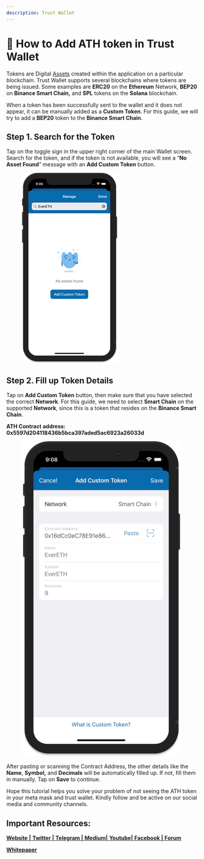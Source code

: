 ```yaml
---
description: Trust Wallet
---
```


# 📝 How to Add ATH token in Trust Wallet

Tokens are Digital [Assets](https://trustwallet.com/assets) created within the application on a particular blockchain. Trust Wallet supports several blockchains where tokens are being issued. Some examples are **ERC20** on the **Ethereum** Network, **BEP20** on **Binance Smart Chain,** and **SPL** tokens on the **Solana** blockchain.

When a token has been successfully sent to the wallet and it does not appear, it can be manually added as a **Custom Token**. For this guide, we will try to add a **BEP20** token to the **Binance Smart Chain**.

## Step 1. Search for the Token <a href="#c21a" id="c21a"></a>

Tap on the toggle sign in the upper right corner of the main Wallet screen. Search for the token, and if the token is not available, you will see a “**No Asset Found**” message with an **Add Custom Token** button.

<figure><img src="../../../../.gitbook/assets/trust1.png" alt=""><figcaption></figcaption></figure>

## Step 2. Fill up Token Details <a href="#198d" id="198d"></a>

Tap on **Add Custom Token** button, then make sure that you have selected the correct **Network**. For this guide, we need to select **Smart Chain** on the supported **Network**, since this is a token that resides on the **Binance Smart Chain**.

**ATH Contract address: 0x5597d204118436b5bca397aded5ac6923a26033d**

<figure><img src="../../../../.gitbook/assets/trust2.png" alt=""><figcaption></figcaption></figure>

After pasting or scanning the Contract Address, the other details like the **Name**, **Symbol,** and **Decimals** will be automatically filled up. If not, fill them in manually. Tap on **Save** to continue.

Hope this tutorial helps you solve your problem of not seeing the ATH token in your meta mask and trust wallet. Kindly follow and be active on our social media and community channels.

## Important Resources:

[**Website |** ](https://athenadexfi.io/)[**Twitter |** ](https://twitter.com/AthenaDexFi)[**Telegram |** ](https://t.me/AthenaCryptoBankGroup)[**Medium|** ](https://medium.com/@AthenaDexFi)[**Youtube|** ](https://www.youtube.com/@AthenaDexFi)[**Facebook |** ](https://www.facebook.com/AthenaDexFi)[**Forum**](https://forum.athenacryptobank.io/)

[**Whitepaper**](https://athenacryptobank.io/doc/WHITEPAPER\_ATHENA\_CRYPTO\_BANK.pdf)
